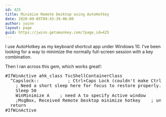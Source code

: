 ```yaml
---
id: 425
title: Minimize Remote Desktop using AutoHotkey
date: 2020-09-05T09:43:39-06:00
author: jwinn
layout: page
guid: https://jwinn.getamonkey.com/?page_id=425
---
```

I use AutoHotkey as my keyboard shortcut app under Windows 10. I&#8217;ve been looking for a way to minimize the normally full-screen session with a key combination.

Then I ran across this gem, which works great!:

<pre class="EnlighterJSRAW" data-enlighter-language="generic" data-enlighter-theme="" data-enlighter-highlight="" data-enlighter-linenumbers="" data-enlighter-lineoffset="" data-enlighter-title="" data-enlighter-group="">#IfWinActive ahk_class TscShellContainerClass
  ^Capslock::           ; Ctrl+Caps Lock (couldn't make Ctrl+Shift+Caps Lock work for some reason
    ; Need a short sleep here for focus to restore properly.
    Sleep 50
    WinMinimize A    ; need A to specify Active window
    ;MsgBox, Received Remote Desktop minimize hotkey    ; uncomment for debugging
  return
#IfWinActive</pre>